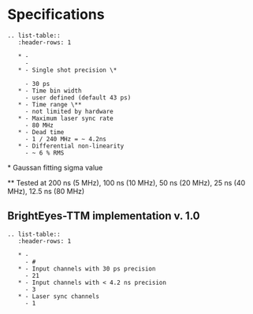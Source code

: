 # Specifications

```{eval-rst}
.. list-table::
   :header-rows: 1

   * -
     -
   * - Single shot precision \*

     - 30 ps
   * - Time bin width
     - user defined (default 43 ps)
   * - Time range \**
     - not limited by hardware
   * - Maximum laser sync rate
     - 80 MHz
   * - Dead time
     - 1 / 240 MHz = ~ 4.2ns
   * - Differential non-linearity
     - ~ 6 % RMS

```

\* Gaussan fitting sigma value

\*\* Tested at 200 ns (5 MHz), 100 ns (10 MHz), 50 ns (20 MHz), 25 ns (40 MHz), 12.5 ns (80 MHz)

## BrightEyes-TTM implementation v. 1.0

```{eval-rst}
.. list-table::
   :header-rows: 1

   * -
     - #
   * - Input channels with 30 ps precision
     - 21
   * - Input channels with < 4.2 ns precision
     - 3
   * - Laser sync channels
     - 1
```
